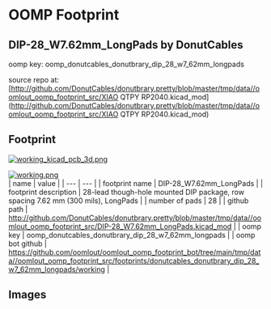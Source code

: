 # OOMP Footprint  
## DIP-28_W7.62mm_LongPads  by DonutCables  
  
oomp key: oomp_donutcables_donutbrary_dip_28_w7_62mm_longpads  
  
source repo at: [http://github.com/DonutCables/donutbrary.pretty/blob/master/tmp/data//oomlout_oomp_footprint_src/XIAO QTPY RP2040.kicad_mod](http://github.com/DonutCables/donutbrary.pretty/blob/master/tmp/data//oomlout_oomp_footprint_src/XIAO QTPY RP2040.kicad_mod)  
## Footprint  
  
[![working_kicad_pcb_3d.png](working_kicad_pcb_3d_600.png)](working_kicad_pcb_3d.png)  
  
[![working.png](working_600.png)](working.png)  
| name | value | 
| --- | --- | 
| footprint name | DIP-28_W7.62mm_LongPads | 
| footprint description | 28-lead though-hole mounted DIP package, row spacing 7.62 mm (300 mils), LongPads | 
| number of pads | 28 | 
| github path | http://github.com/DonutCables/donutbrary.pretty/blob/master/tmp/data//oomlout_oomp_footprint_src/DIP-28_W7.62mm_LongPads.kicad_mod | 
| oomp key | oomp_donutcables_donutbrary_dip_28_w7_62mm_longpads | 
| oomp bot github | https://github.com/oomlout/oomlout_oomp_footprint_bot/tree/main/tmp/data//oomlout_oomp_footprint_src/footprints/donutcables_donutbrary_dip_28_w7_62mm_longpads/working | 
## Images  
